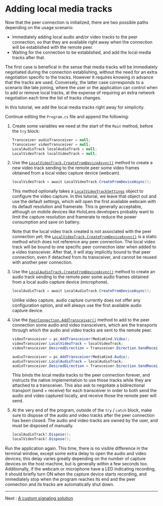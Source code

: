# Adding local media tracks

Now that the peer connection is initialized, there are two possible paths depending on the usage scenario:

- Immediately adding local audio and/or video tracks to the peer connection, so that they are available right away when the connection will be established with the remote peer.
- Waiting for the connection to be established, and add the local media tracks after that.

The first case is benefical in the sense that media tracks will be immediately negotiated during the connection establishing, without the need for an extra negotiation specific to the tracks. However it requires knowing in advance that the tracks are used. Conversely, the latter case corresponds to a scenario like late joining, where the user or the application can control when to add or remove local tracks, at the expense of requiring an extra network negotiation each time the list of tracks changes.

In this tutorial, we add the local media tracks right away for simplicity.

Continue editing the `Program.cs` file and append the following:

1. Create some variables we need at the start of the `Main` method, before the `try` block:

   ```cs
   Transceiver audioTransceiver = null;
   Transceiver videoTransceiver = null;
   LocalAudioTrack localAudioTrack = null;
   LocalVideoTrack localVideoTrack = null;
   ```

2. Use the [`LocalVideoTrack.CreateFromDeviceAsync()`](xref:Microsoft.MixedReality.WebRTC.LocalVideoTrack.CreateFromDeviceAsync(Microsoft.MixedReality.WebRTC.LocalVideoTrackSettings)) method to create a new video track sending to the remote peer some video frames obtained from a local video capture device (webcam).

   ```cs
   localVideoTrack = await LocalVideoTrack.CreateFromDeviceAsync();
   ```

   This method optionally takes a [`LocalVideoTrackSettings`](xref:Microsoft.MixedReality.WebRTC.LocalVideoTrackSettings) object to configure the video capture. In this tutorial, we leave that object out and use the default settings, which will open the first available webcam with its default resolution and framerate. This is generally acceptable, although on mobile devices like HoloLens developers probably want to limit the capture resolution and framerate to reduce the power consumption and save on battery.

   Note that the local video track created is not associated with the peer connection yet; the [`LocalVideoTrack.CreateFromDeviceAsync()`](xref:Microsoft.MixedReality.WebRTC.LocalVideoTrack.CreateFromDeviceAsync(Microsoft.MixedReality.WebRTC.LocalVideoTrackSettings)) is a static method which does not reference any peer connection. The local video track will be bound to one specific peer connection later when added to a video transceiver. After that, it will stay implicitly bound to that peer connection, even if detached from its transceiver, and cannot be reused with another peer connection.

3. Use the [`LocalAudioTrack.CreateFromDeviceAsync()`](xref:Microsoft.MixedReality.WebRTC.LocalAudioTrack.CreateFromDeviceAsync(Microsoft.MixedReality.WebRTC.LocalAudioTrackSettings)) method to create an audio track sending to the remote peer some audio frames obtained from a local audio capture device (microphone).

   ```cs
   localAudioTrack = await LocalAudioTrack.CreateFromDeviceAsync();
   ```

   Unlike video capture, audio capture currently does not offer any configuration option, and will always use the first available audio capture device.

4. Use the [`PeerConnection.AddTransceiver()`](xref:Microsoft.MixedReality.WebRTC.PeerConnection.AddTransceiver(Microsoft.MixedReality.WebRTC.MediaKind,Microsoft.MixedReality.WebRTC.TransceiverInitSettings)) method to add to the peer connection some audio and video transceivers, which are the transports through which the audio and video tracks are sent to the remote peer.

   ```cs
   videoTransceiver = pc.AddTransceiver(MediaKind.Video);
   videoTransceiver.LocalVideoTrack = localVideoTrack;
   videoTransceiver.DesiredDirection = Transceiver.Direction.SendReceive;

   audioTransceiver = pc.AddTransceiver(MediaKind.Audio);
   audioTransceiver.LocalAudioTrack = localAudioTrack;
   audioTransceiver.DesiredDirection = Transceiver.Direction.SendReceive;
   ```

   This binds the local media tracks to the peer connection forever, and instructs the native implementation to use those tracks while they are attached to a transceiver. This also ask to negotiate a bidirectional transport (send + receive) for each transceiver in order to both send the audio and video captured locally, and receive those the remote peer will send.

5. At the very end of the program, outside of the `try` / `catch` block, make sure to dispose of the audio and video tracks after the peer connection has been closed. The audio and video tracks are owned by the user, and must be disposed of manually.

   ```cs
   localAudioTrack?.Dispose();
   localVideoTrack?.Dispose();
   ```

Run the application again. This time, there is no visible difference in the terminal window, except some extra delay to open the audio and video devices; this delay varies greatly depending on the number of capture devices on the host machine, but is generally within a few seconds too. Additionally, if the webcam or microphone have a LED indicating recording, it should briefly turn ON when the capture device starts recording, and immediately stop when the program reaches its end and the peer connection and its tracks are automatically shut down.

----

Next : [A custom signaling solution](helloworld-cs-signaling-core3.md)
